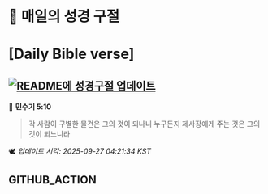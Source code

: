 # 🙏 매일의 성경 구절
# [Daily Bible verse]
## [![README에 성경구절 업데이트](https://github.com/DONGSUKA/first_test/actions/workflows/update-readme-bible.yml/badge.svg)](https://github.com/DONGSUKA/first_test/actions/workflows/update-readme-bible.yml)
<!-- START_BIBLE_VERSE -->
📖 **민수기 5:10**
> 각 사람이 구별한 물건은 그의 것이 되나니 누구든지 제사장에게 주는 것은 그의 것이 되느니라

🕊️ _업데이트 시각: 2025-09-27 04:21:34 KST_
  <!-- END_BIBLE_VERSE -->
## GITHUB_ACTION
